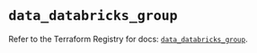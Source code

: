 # `data_databricks_group`

Refer to the Terraform Registry for docs: [`data_databricks_group`](https://registry.terraform.io/providers/databricks/databricks/1.67.0/docs/data-sources/group).
